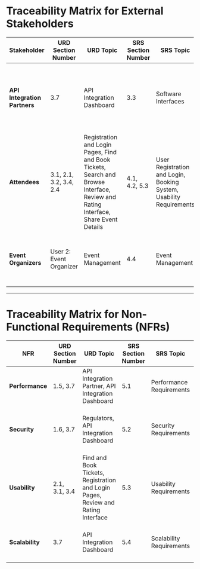 <!-- # BookMyShow Competitor - Cross-Reference Matrix:

| **External Stakeholder**        | **URD Section (Source)**                                               | **SRS Section (Source)**                                              | **Design Section (Source)**                                               | **Architecture**                                                | **Test**                                                                          |
|----------------------------------|------------------------------------------------------------------------|------------------------------------------------------------------------|-----------------------------------------------------------------------------|----------------------------------------------------------------|--------------------------------------------------------------------------------|
| **API Integration Partners**    | **UR8**: API Integration Requirements (**URD.md**, Section 1.8)        | **SRS3.3**: Software Interfaces                                        | **4.2.1 Distributed Service Ecosystem**: Microservices for API integrations (**Design.md**, Section 4.2.1) | External Systems Integration                                  | API Integration Testing: Payment Gateway (**Test.md**, Test 5) |
| **Customers**                   | **UR1**: User Interaction (**URD.md**, Section 1.1)                   | **SRS4.1**: User Registration and Login                               | **4.1.2 User Interface Design**: Seat Map, Payment UI (**Design.md**, Section 4.1.2) | Presentation Layer                                            | Functional Testing: User Registration (**Test.md**, Test 1), Login (**Test.md**, Test 2), Booking (**Test.md**, Test 4), Payment (**Test.md**, Test 5) |
| **Event Organizers and Venue Owners** | **UR2**: Event Management (**URD.md**, Section 1.2)                   | **SRS4.4**: Event Management                                          | **4.2.3 Event Management Design**: Dashboard, Ticket Categories (**Design.md**, Section 4.2.3) | Microservices                                                | Functional Testing: Event and movie Management (**Test.md**, Test 3)  |
| **Regulators**                  | **UR9**: Privacy and Compliance Requirements (**URD.md**, Section 1.9) | **SRS5.3**: Security Requirements                                     | **5.3 Security Design**: Privacy Controls, Data Encryption (**Design.md**, Section 5.3) | Modular System Components                                   | Security Compliance Testing Scenario (**Test.md**, Test 8)       |
| **Advertisers and Sponsors**    | **UR10**: Advertising Features (**URD.md**, Section 1.10)             | **SRS4.5**: Advertisers and Sponsors Features                         | **4.4.1 Marketing Design**: Ad Integration Framework, Analytics (**Design.md**, Section 4.4.1) | Ad Campaign Management                                       | Campaign Testing: Targeting Accuracy (**Test.md**, Test 10), Advertisement and Banner visiblity (**Test.md**, Test 9) |
 -->


<!-- # Traceability Matrix for External Stakeholders

| *Stakeholder*              | *SRS Section Number* | *SRS Section Name*                                   | *URD Section*                  | *Design Section Number* | *Design Section Name*                                   | *Test Section*                                                                                                                                         |
|-------------------------------|------------------------|-------------------------------------------------------|-----------------------------------|----------------------------|----------------------------------------------------------|----------------------------------------------------------------------------------------------------------------------------------------------------------|
| *API Integration Partners*  | 3.3             | Software Interfaces         | 3.7 - API Integration Dashboard  | 3.2, 4.3, 7.2          | Microservices (Payment and Notification Services), RabbitMQ Queue, External Services Integration | *10. API Integration Dashboard Test*<br>- Configure and test API endpoints<br>                  |
| *Attendees*                 | 4.1, 4.2, 5.3         | User Registration and Login, Booking System, Usability Requirements | 3.1 - Registration and Login Pages <br><br> 2.1 - Find and Book Tickets <br><br> 3.2 - Search and Browse Interface <br><br> 3.4 - Review and Rating Interface <br><br> 2.4 - Share Event Details  | 3.1, 5.1       | Architectural Design, Authentication Service | *1. User Registration Test<br><br>2. User Login Test<br><br>3. Event and Movie Management Test<br><br>4. Ticket Booking Test*                          |
| *Event Organizers*          | 4.4              | Event Management            | User 2: Event Organizer          | 3.2, 7.1              | Microservices (Event Management Service), User Interface Modules (Dashboard) | *3. Event and Movie Management Test*<br><br>- Manage events and schedules<br><br>- Display venue-based event sorting             |                                                     


# Traceability Matrix for Non-Functional Requirements (NFRs)

| *NFR*                    | *SRS Section Number* | *SRS Section Name*                 | *URD Section*                 | *Design Section Number* | *Design Section Name*                       | *Test Section*                                                                                      |
|----------------------------|------------------------|---------------------------------------|----------------------------------|----------------------------|-----------------------------------------------|-------------------------------------------------------------------------------------------------------|
| *Performance*            | 5.1                   | Performance Requirements              | 1.5- API Integration Partner <br><br>  3.7- API Integration Dashboard  | 8                          | Scalability, Load Balancing, Caching         | *11. Load Testing Results<br><br> 11.2. Stress Testing Results*                                        |
| *Security*               | 5.2                   | Security Requirements                 | 1.6- Regulators <br><br> 3.7- API Integration Dashboard               | 5.1, 5.4              | Authentication Service, Payment Service  | *12. Security Compliance Test<br><br> 1. User Registration Test*                                    |
| *Usability*              | 5.3                   | Usability Requirements                | 2.1- Find and Book Tickets<br><br> 3.1- Registration and Login Pages  <br><br> 3.4- Review and Rating Interface<br>   | 7.1               | User Interface Modules    | *1. User Registration Test<br><br> 2. User Login Test<br><br> 3. Event and Movie Management Test*    |
| *Scalability*            | 5.4                   | Scalability Requirements              | 3.7- API Integration Dashboard | 3.2, 8                    | Microservices, Scalability                    | *11. Load Testing Results<br><br> 11.2. Stress Testing Results*                                        | -->

<!--
### Traceability Matrix for External Stakeholders

| *Stakeholder*              | *SRS Section Number* | *SRS Section Name*                                   | *URD Section*                  | *Design Section Number* | *Design Section Name*                                   | *Test Section*                                                                                                                                         | *Architecture Number* | *Architecture Section*     |
|-------------------------------|------------------------|-------------------------------------------------------|-----------------------------------|----------------------------|----------------------------------------------------------|----------------------------------------------------------------------------------------------------------------------------------------------------------|------------------------|----------------------------|
| *API Integration Partners*  | 3.3                   | Software Interfaces                                   | 3.7 - API Integration Dashboard  | 3.2, 4.3, 7.2            | Microservices (Payment and Notification Services), RabbitMQ Queue, External Services Integration | *10. API Integration Dashboard Test*<br>- Configure and test API endpoints<br>                  | 1                      | System Context Diagram      |
| *Attendees*                 | 4.1, 4.2, 5.3         | User Registration and Login, Booking System, Usability Requirements | 3.1 - Registration and Login Pages <br><br> 2.1 - Find and Book Tickets <br><br> 3.2 - Search and Browse Interface <br><br> 3.4 - Review and Rating Interface <br><br> 2.4 - Share Event Details  | 3.1, 5.1                 | Architectural Design, Authentication Service             | *1. User Registration Test<br><br>2. User Login Test<br><br>3. Event and Movie Management Test<br><br>4. Ticket Booking Test*                          | 2                      | Container Diagram           |
| *Event Organizers*          | 4.4                   | Event Management                                      | User 2: Event Organizer          | 3.2, 7.1                 | Microservices (Event Management Service), User Interface Modules (Dashboard) | *3. Event and Movie Management Test*<br><br>        | 3                      | Component Diagram           |

### Traceability Matrix for Non-Functional Requirements (NFRs)

| *NFR*                    | *SRS Section Number* | *SRS Section Name*                 | *URD Section*                 | *Design Section Number* | *Design Section Name*                       | *Test Section*                                                                                      | *Architecture Number* | *Architecture Section*     |
|----------------------------|------------------------|---------------------------------------|----------------------------------|----------------------------|-----------------------------------------------|-------------------------------------------------------------------------------------------------------|------------------------|----------------------------|
| *Performance*            | 5.1                   | Performance Requirements              | 1.5- API Integration Partner <br><br>  3.7- API Integration Dashboard  | 8                          | Scalability, Load Balancing, Caching         | *11.1 Load Testing Results<br><br> 11.2. Stress Testing Results*                                        | 4                      | Deployment Diagram          |
| *Security*               | 5.2                   | Security Requirements                 | 1.6- Regulators <br><br> 3.7- API Integration Dashboard               | 5.1, 5.4                   | Authentication Service, Payment Service      | *12. Security Compliance Test<br><br> 1. User Registration Test*                                    | 2                      | Container Diagram           |
| *Usability*              | 5.3                   | Usability Requirements                | 2.1- Find and Book Tickets<br><br> 3.1- Registration and Login Pages  <br><br> 3.4- Review and Rating Interface<br>   | 7.1                        | User Interface Modules                       | *1. User Registration Test<br><br> 2. User Login Test<br><br> 3. Event and Movie Management Test*    | 3                      | Component Diagram           |
| *Scalability*            | 5.4                   | Scalability Requirements              | 3.7- API Integration Dashboard | 3.2, 8                    | Microservices, Scalability                   | *11.1 Load Testing Results<br><br> 11.2. Stress Testing Results*                                        | 4                      | Deployment Diagram          |
-->

# Traceability Matrix for External Stakeholders  

| **Stakeholder**          | **URD Section Number**            | **URD Topic**                                                                                                                                    | **SRS Section Number** | **SRS Topic**                                         | **Architecture Section** | **Architecture Topic**                           | **Design Section Number** | **Design Topic**                                                     | **Test Section Number** | **Test Topic**                                                                                                         |  
|--------------------------|-----------------------------------|------------------------------------------------------------------------------------------------------------------------------------------------|------------------------|-----------------------------------------------------|---------------------------|-----------------------------------------------|----------------------------|----------------------------------------------------------------------|-------------------------|---------------------------------------------------------------------------------------------------------------------|  
| **API Integration Partners** | 3.7                              | API Integration Dashboard                                                                                                                        | 3.3                   | Software Interfaces                                 | 1                         | System Context Diagram                          | 3.2, 4.3, 7.2             | Microservices (Payment and Notification Services), RabbitMQ Queue, External Services Integration | 10                      | API Integration Dashboard Test<br>- Configure and test API endpoints                                                |  
| **Attendees**            | 3.1, 2.1, 3.2, 3.4, 2.4           | Registration and Login Pages, Find and Book Tickets, Search and Browse Interface, Review and Rating Interface, Share Event Details               | 4.1, 4.2, 5.3         | User Registration and Login, Booking System, Usability Requirements | 2                         | Container Diagram                               | 3.1, 5.1                  | Architectural Design, Authentication Service                              | 1, 2, 3, 4              | User Registration Test<br>User Login Test<br>Event and Movie Management Test<br>Ticket Booking Test              |  
| **Event Organizers**     | User 2: Event Organizer           | Event Management                                                                                                                                 | 4.4                   | Event Management                                      | 3                         | Component Diagram                              | 3.2, 7.1                  | Microservices (Event Management Service), User Interface Modules (Dashboard) | 3                       | Event and Movie Management Test                                                                                     |  

---

# Traceability Matrix for Non-Functional Requirements (NFRs)  

| **NFR**                 | **URD Section Number**            | **URD Topic**                                                                                                                                    | **SRS Section Number** | **SRS Topic**                                         | **Architecture Section** | **Architecture Topic**                           | **Design Section Number** | **Design Topic**                                                     | **Test Section Number** | **Test Topic**                                                                                                         |  
|-------------------------|-----------------------------------|------------------------------------------------------------------------------------------------------------------------------------------------|------------------------|-----------------------------------------------------|---------------------------|-----------------------------------------------|----------------------------|----------------------------------------------------------------------|-------------------------|---------------------------------------------------------------------------------------------------------------------|  
| **Performance**         | 1.5, 3.7                           | API Integration Partner, API Integration Dashboard                                                                                               | 5.1                   | Performance Requirements                            | 4                         | Deployment Diagram                              | 8                        | Scalability, Load Balancing, Caching                                | 11.1, 11.2              | Load Testing Results<br>Stress Testing Results                                                            |  
| **Security**            | 1.6, 3.7                           | Regulators, API Integration Dashboard                                                                                                            | 5.2                   | Security Requirements                               | 2                         | Container Diagram                              | 5.1, 5.4                  | Authentication Service, Payment Service                              | 12, 1                   | Security Compliance Test<br>User Registration Test                                                     |  
| **Usability**           | 2.1, 3.1, 3.4                      | Find and Book Tickets, Registration and Login Pages, Review and Rating Interface                                                                 | 5.3                   | Usability Requirements                              | 3                         | Component Diagram                              | 7.1                       | User Interface Modules                                            | 1, 2, 3                 | User Registration Test<br>User Login Test<br>Event and Movie Management Test                            |  
| **Scalability**         | 3.7                                | API Integration Dashboard                                                                                                                        | 5.4                   | Scalability Requirements                            | 4                         | Deployment Diagram                              | 3.2, 8                    | Microservices, Scalability                                         | 11.1, 11.2              | Load Testing Results<br>Stress Testing Results                                                            |  

